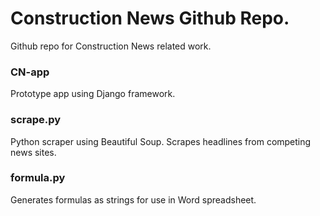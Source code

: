 # Construction News Github Repo.

Github repo for Construction News related work.

### CN-app
Prototype app using Django framework.
### scrape.py
Python scraper using Beautiful Soup. Scrapes headlines from competing news sites.

### formula.py
Generates formulas as strings for use in Word spreadsheet.

